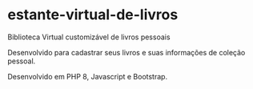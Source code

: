 # estante-virtual-de-livros
Biblioteca Virtual customizável de livros pessoais

Desenvolvido para cadastrar seus livros e suas informações de coleção pessoal.

Desenvolvido em PHP 8, Javascript e Bootstrap.
